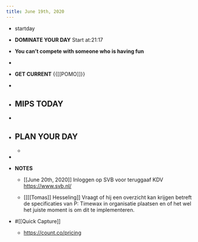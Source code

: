 ```yaml
---
title: June 19th, 2020
---
```


- startday

- **DOMINATE YOUR DAY** Start at:21:17

- __You can’t compete with someone who is having fun__

- 

- **GET CURRENT** {{[[POMO]]}}

- 

- **MIPS TODAY**
	 - 

- 

- **PLAN YOUR DAY**
	 - 

	 - 

- 

- **NOTES**
	 - [[June 20th, 2020]] Inloggen op SVB voor teruggaaf KDV https://www.svb.nl/

	 - [[[[Tomas]] Hesseling]] Vraagt of hij een overzicht kan krijgen betreft de specificaties van P: Timewax in organisatie plaatsen en of het wel het juiste moment is om dit te implementeren.

- #[[Quick Capture]]
	 - https://count.co/pricing
